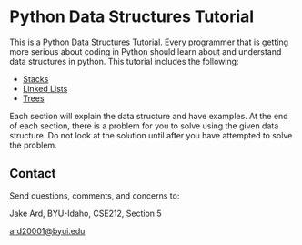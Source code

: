 # Python Data Structures Tutorial

This is a Python Data Structures Tutorial. Every programmer that is getting more serious about coding in Python should learn about and understand data structures in python. This tutorial includes the following:

* [Stacks](1-stacks.md)
* [Linked Lists](2-linked_lists.md)
* [Trees](3-trees.md)

Each section will explain the data structure and have examples. At the end of each section, there is a problem for you to solve using the given data structure. Do not look at the solution until after you have attempted to solve the problem.

## Contact

Send questions, comments, and concerns to:

Jake Ard, BYU-Idaho, CSE212, Section 5

ard20001@byui.edu
